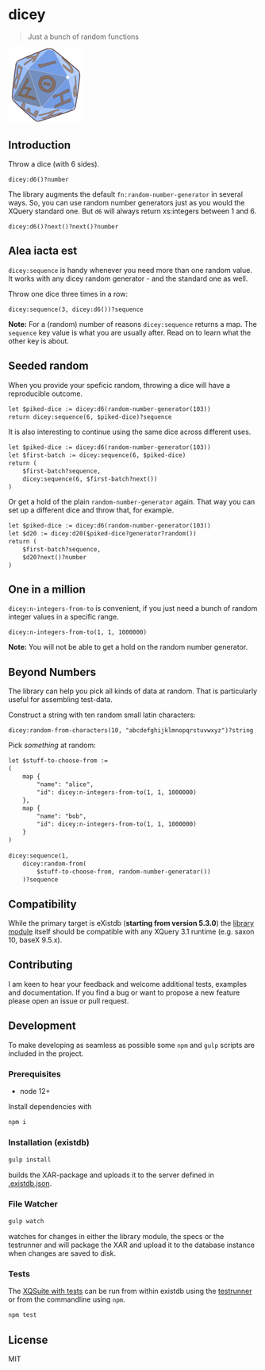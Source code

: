 # dicey

> Just a bunch of random functions 

<img title="dicey library logo" alt="A fuming red cube with the symbols A and B on the two visible sides" src="src/icon.svg" width="30%">

## Introduction

Throw a dice (with 6 sides).

```xquery
dicey:d6()?number
```

The library augments the default `fn:random-number-generator` in several ways.
So, you can use random number generators just as you would the XQuery standard one. But `d6` will always return xs:integers between 1 and 6.

```xquery
dicey:d6()?next()?next()?number
```

## Alea iacta est

`dicey:sequence` is handy whenever you need more than one
random value. It works with any dicey random generator - and
the standard one as well.

Throw one dice three times in a row:

```xquery
dicey:sequence(3, dicey:d6())?sequence
```

**Note:**
For a (random) number of reasons `dicey:sequence` returns a map.
The `sequence` key value is what you are usually after.
Read on to learn what the other key is about.

## Seeded random

When you provide your speficic random, throwing a dice 
will have a reproducible outcome.

```xquery
let $piked-dice := dicey:d6(random-number-generator(103))
return dicey:sequence(6, $piked-dice)?sequence
```

It is also interesting to continue using the same dice across different uses.

```xquery
let $piked-dice := dicey:d6(random-number-generator(103))
let $first-batch := dicey:sequence(6, $piked-dice)
return (
    $first-batch?sequence,
    dicey:sequence(6, $first-batch?next())
)
```

Or get a hold of the plain `random-number-generator` again. That way you can set up a different dice and throw that, for example.

```xquery
let $piked-dice := dicey:d6(random-number-generator(103))
let $d20 := dicey:d20($piked-dice?generator?random())
return (
    $first-batch?sequence,
    $d20?next()?number
)
```

## One in a million

`dicey:n-integers-from-to` is convenient, if you just need a bunch of random integer values in a specific range.

```xquery
dicey:n-integers-from-to(1, 1, 1000000)
```

**Note:**
You will not be able to get a hold on the random number generator.

## Beyond Numbers

The library can help you pick all kinds of data at random. 
That is particularly useful for assembling test-data.

Construct a string with ten random small latin characters:

```xquery
dicey:random-from-characters(10, "abcdefghijklmnopqrstuvwxyz")?string
```

Pick _something_ at random:

```xquery
let $stuff-to-choose-from :=
(
    map { 
        "name": "alice", 
        "id": dicey:n-integers-from-to(1, 1, 1000000)
    }, 
    map { 
        "name": "bob",
        "id": dicey:n-integers-from-to(1, 1, 1000000)
    }
)

dicey:sequence(1,
    dicey:random-from(
        $stuff-to-choose-from, random-number-generator())
    )?sequence

```

## Compatibility

While the primary target is eXistdb (**starting from version 5.3.0**) the [library module](src/content/dicey.xqm) itself should be compatible with any XQuery 3.1 runtime (e.g. saxon 10, baseX 9.5.x).

## Contributing

I am keen to hear your feedback and welcome additional tests, examples and documentation.
If you find a bug or want to propose a new feature please open an issue or pull request.

## Development

To make developing as seamless as possible some `npm` and `gulp` scripts are included in the
project. 

### Prerequisites

- node 12+

Install dependencies with

```bash
npm i
```

### Installation (existdb)

```bash
gulp install
```

builds the XAR-package and uploads it to the server defined in [.existdb.json](.existdb.json).


### File Watcher

```bash
gulp watch
```

watches for changes in either the library module, the specs or the testrunner and 
will package the XAR and upload it to the database instance when changes are saved to disk.

### Tests

The [XQSuite with tests](src/test/dicey-spec.xqm) can be run from
within existdb using the [testrunner](src/test/run-tests.xq) or
from the commandline using `npm`.

```bash
npm test
```

## License

MIT
